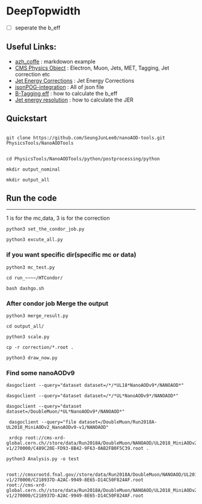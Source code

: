 # DeepTopwidth

 - [ ] seperate the b_eff

## Useful Links:
- [azh_coffe](https://github.com/GageDeZoort/azh_coffea/blob/main/README.md) : markdowon example
- [CMS Physics Object](https://cms-opendata-workshop.github.io/workshop2024-lesson-physics-objects/instructor/06-jecjer.html) : Electron, Muon, Jets, MET, Tagging, Jet correction etc
- [Jet Energy Corrections](https://cms-jerc.web.cern.ch/JEC/#factorized-approach) : Jet Energy Corrections
- [jsonPOG-integration]( https://gitlab.cern.ch/cms-nanoAOD/jsonpog-integration/-/tree/master/POG/JME) : All of json file
- [B-Tagging eff](https://btv-wiki.docs.cern.ch/PerformanceCalibration/fixedWPSFRecommendations/) : how to calculate the b_eff
- [Jet energy resolution](https://twiki.cern.ch/twiki/bin/viewauth/CMS/JetResolution#Run2_JER_uncertainty_correlation) : how to calculate the JER
## Quickstart
```

git clone https://github.com/SeungJunLee0/nanoAOD-tools.git  PhysicsTools/NanoAODTools 


cd PhysicsTools/NanoAODTools/python/postprocessing/python

mkdir output_nominal

mkdir output_all

```
## Run the code 
---
1 is for the mc,data, 3 is for the correction
```
python3 set_the_condor_job.py

python3 excute_all.py 
```
### if you want specific dir(specific mc or data)
```
python3 mc_test.py

cd run_~~~~/HTCondor/

bash dashgo.sh
```
### After condor job Merge the output
```
python3 merge_result.py

cd output_all/

python3 scale.py

cp -r correction/*.root .

python3 draw_now.py
```

### Find some nanoAODv9

```
dasgoclient --query="dataset dataset=/*/*UL18*NanoAODv9*/NANOAOD*"

dasgoclient --query="dataset dataset=/*/*UL*NanoAODv9*/NANOAOD*"

dasgoclient --query="dataset dataset=/DoubleMuon/*UL*NanoAODv9*/NANOAOD*"

 dasgoclient --query="file dataset=/DoubleMuon/Run2018A-UL2018_MiniAODv2_NanoAODv9-v1/NANOAOD"

 xrdcp root://cms-xrd-global.cern.ch//store/data/Run2018A/DoubleMuon/NANOAOD/UL2018_MiniAODv2_NanoAODv9-v1/270000/C489C20E-FD93-8B42-9F63-0AB2FB0F5C39.root .

python3 Analysis.py -o test


root://cmsxrootd.fnal.gov//store/data/Run2018A/DoubleMuon/NANOAOD/UL2018_MiniAODv2_NanoAODv9-v1/270000/C218937D-A2AC-9949-8E65-D14C50F824AF.root
root://cms-xrd-global.cern.ch//store/data/Run2018A/DoubleMuon/NANOAOD/UL2018_MiniAODv2_NanoAODv9-v1/270000/C218937D-A2AC-9949-8E65-D14C50F824AF.root
```




